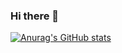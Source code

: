 ### Hi there 👋


[![Anurag's GitHub stats](https://github-readme-stats.vercel.app/api?username=giooz)](https://github.com/anuraghazra/github-readme-stats)
<!--
**giooz/giooz** is a ✨ _special_ ✨ repository because its `README.md` (this file) appears on your GitHub profile.

Here are some ideas to get you started:

- 🔭 I’m currently working on ...
- 🌱 I’m currently learning ...
- 👯 I’m looking to collaborate on ...
- 🤔 I’m looking for help with ...
- 💬 Ask me about ...
- 📫 How to reach me: ...
- 😄 Pronouns: ...
- ⚡ Fun fact: ...
-->
